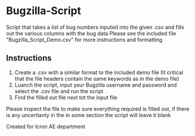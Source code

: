 # Bugzilla-Script

Script that takes a list of bug numbers inputed into the given .csv and fills out the various columns with the bug data
Please see the included file "Bugzilla_Script_Demo.csv" for more instructions and formatting

## Instructions

1) Create a .csv with a similar format to the included demo file (It critical that the file headers contain the same keywords as in the demo file)
2) Luanch the script, input your Bugzilla username and password and select the .csv file and run the script
3) Find the filled out file next tot the input file

Please inspect the file to make sure everything required is filled out, if there is any uncertianty in the in some section the script will leave it blank

Created for Icron AE department

